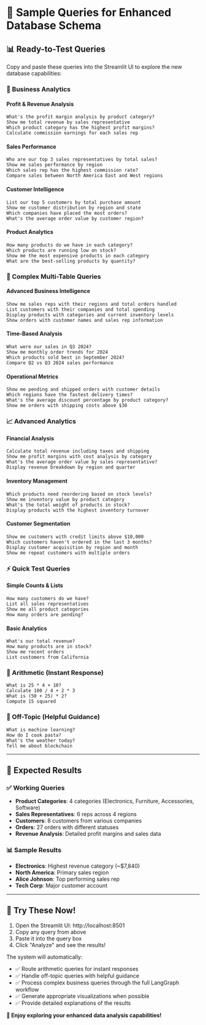 # 🎯 Sample Queries for Enhanced Database Schema

## 📊 **Ready-to-Test Queries**

Copy and paste these queries into the Streamlit UI to explore the new database capabilities:

### **🏢 Business Analytics**

#### **Profit & Revenue Analysis**
```
What's the profit margin analysis by product category?
Show me total revenue by sales representative
Which product category has the highest profit margins?
Calculate commission earnings for each sales rep
```

#### **Sales Performance**
```
Who are our top 3 sales representatives by total sales?
Show me sales performance by region
Which sales rep has the highest commission rate?
Compare sales between North America East and West regions
```

#### **Customer Intelligence**
```
List our top 5 customers by total purchase amount
Show me customer distribution by region and state
Which companies have placed the most orders?
What's the average order value by customer region?
```

#### **Product Analytics**
```
How many products do we have in each category?
Which products are running low on stock?
Show me the most expensive products in each category
What are the best-selling products by quantity?
```

### **🔗 Complex Multi-Table Queries**

#### **Advanced Business Intelligence**
```
Show me sales reps with their regions and total orders handled
List customers with their companies and total spending
Display products with categories and current inventory levels
Show orders with customer names and sales rep information
```

#### **Time-Based Analysis**
```
What were our sales in Q3 2024?
Show me monthly order trends for 2024
Which products sold best in September 2024?
Compare Q2 vs Q3 2024 sales performance
```

#### **Operational Metrics**
```
Show me pending and shipped orders with customer details
Which regions have the fastest delivery times?
What's the average discount percentage by product category?
Show me orders with shipping costs above $30
```

### **📈 Advanced Analytics**

#### **Financial Analysis**
```
Calculate total revenue including taxes and shipping
Show me profit margins with cost analysis by category
What's the average order value by sales representative?
Display revenue breakdown by region and quarter
```

#### **Inventory Management**
```
Which products need reordering based on stock levels?
Show me inventory value by product category
What's the total weight of products in stock?
Display products with the highest inventory turnover
```

#### **Customer Segmentation**
```
Show me customers with credit limits above $10,000
Which customers haven't ordered in the last 3 months?
Display customer acquisition by region and month
Show me repeat customers with multiple orders
```

### **⚡ Quick Test Queries**

#### **Simple Counts & Lists**
```
How many customers do we have?
List all sales representatives
Show me all product categories
How many orders are pending?
```

#### **Basic Analytics**
```
What's our total revenue?
How many products are in stock?
Show me recent orders
List customers from California
```

### **🧮 Arithmetic (Instant Response)**
```
What is 25 * 4 + 10?
Calculate 100 / 4 + 2 * 3
What is (50 + 25) * 2?
Compute 15 squared
```

### **🤖 Off-Topic (Helpful Guidance)**
```
What is machine learning?
How do I cook pasta?
What's the weather today?
Tell me about blockchain
```

---

## 🎯 **Expected Results**

### **✅ Working Queries**
- **Product Categories**: 4 categories (Electronics, Furniture, Accessories, Software)
- **Sales Representatives**: 6 reps across 4 regions
- **Customers**: 8 customers from various companies
- **Orders**: 27 orders with different statuses
- **Revenue Analysis**: Detailed profit margins and sales data

### **📊 Sample Results**
- **Electronics**: Highest revenue category (~$7,840)
- **North America**: Primary sales region
- **Alice Johnson**: Top performing sales rep
- **Tech Corp**: Major customer account

---

## 🚀 **Try These Now!**

1. Open the Streamlit UI: http://localhost:8501
2. Copy any query from above
3. Paste it into the query box
4. Click "Analyze" and see the results!

The system will automatically:
- ✅ Route arithmetic queries for instant responses
- ✅ Handle off-topic queries with helpful guidance  
- ✅ Process complex business queries through the full LangGraph workflow
- ✅ Generate appropriate visualizations when possible
- ✅ Provide detailed explanations of the results

**🎉 Enjoy exploring your enhanced data analysis capabilities!**
